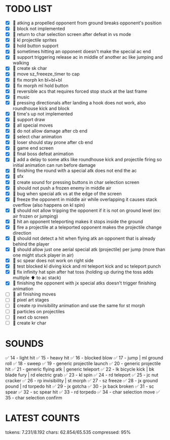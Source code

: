 # TODO LIST

- [x] 🐞 atking a propelled opponent from ground breaks opponent's position
- [x] 🚀 block not implemented
- [x] 🚀 return to char selection screen after defeat in vs mode
- [x] 🚀 kl projectile sprites
- [x] 🚀 hold button support
- [x] 🐞 sometimes hitting an opponent doesn't make the special ac end
- [x] 🚀 support triggering release ac in middle of another ac like jumping and walking
- [x] 🚀 create sk char
- [x] 🐞 move sz_freeeze_timer to cap
- [x] 🐞 fix morph kn bl+bl+bl
- [x] 🐞 fix morph ml hold button
- [x] 🐞 reversible acs that requires forced stop stuck at the last frame
- [x] 🚀 music
- [x] 🐞 pressing directionals after landing a hook does not work, also roundhouse kick and block
- [x] 🚀 time's up not implemented
- [x] 🚀 support draw
- [x] 🚀 all special moves
- [x] 🐞 do not allow damage after cb end
- [x] 🚀 select char animation
- [x] 🐞 loser should stay prone after cb end
- [x] 🚀 game end screen
- [x] 🚀 final boss defeat animation
- [x] 🚀 add a delay to some atks like roundhouse kick and projectile firing so initial animation can run before damage
- [x] 🐞 finishing the round with a special atk does not end the ac
- [x] 🚀 sfx
- [x] 🚀 create sound for pressing buttons in char selection screen
- [x] 🐞 should not push a frozen enemy in middle air
- [x] 🐞 bug when special atk vs at the edge of the screen
- [x] 🐞 freeze the opponent in middle air while overlapping it causes stack overflow (also happens on kl spin)
- [x] 🐞 should not allow tripping the opponent if it is not on ground level (ex: air frozen or jumping)
- [x] 🐞 hit an opponent teleporting makes it stops inside the ground
- [x] 🐞 fire a projectile at a teleported opponent makes the projectile change direction
- [x] 🐞 should not detect a hit when flying atk an opponent that is already behind the player
- [x] 🐞 should allow just one aerial special atk (projectile) per jump (more than one might stuck player in air)
- [x] 🐞 sc spear does not work on right side
- [x] 🚀 test blocked kl diving kick and ml teleport kick and sc teleport punch
- [x] 🐞 fix infinity hat spin after hat toss (holding up during the toss adds multiple ⬆️ to ac stack)
- [x] 🐞 finishing the opponent with jx special atks doesn't trigger finishing animation
- [ ] 🚀 all finishing moves
- [ ] 🚀 pixel art stages
- [ ] 🚀 create rp invisibility animation and use the same for st morph
- [ ] 🚀 particles on projectiles
- [ ] 🚀 next cb screen
- [ ] 🚀 create kr char

# SOUNDS
✅ 14 - light hit
✅ 15 - heavy hit
✅ 16 - blocked blow
✅ 17 - jump | ml ground roll
✅ 18 - sweep
✅ 19 - generic projectile launch
✅ 20 - generic projectile hit
✅ 21 - generic flying atk | generic teleport
✅ 22 - lk bicycle kick | bk blade fury | rd electric grab
✅ 23 - kl spin
✅ 24 - rd teleport
✅ 25 - jc nut cracker
✅ 26 - rp invisibility | st morph
✅ 27 - sz freeze
✅ 28 - jx ground pound | rd torpedo hit
✅ 29 - jx gotcha
✅ 30 - jx back broken
✅ 31 - sc spear
✅ 32 - sc spear hit
✅ 33 - rd torpedo
✅ 34 - char selection move
✅ 35 - char selection confirm

# LATEST COUNTS
tokens: 7.231/8.192
chars: 62.854/65.535
compressed: 95%